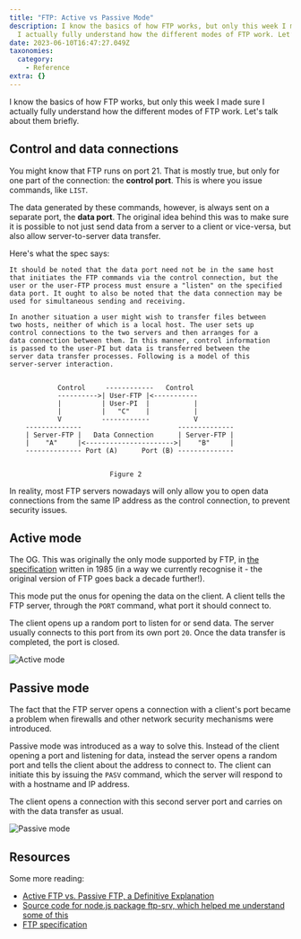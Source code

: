 ```yaml
---
title: "FTP: Active vs Passive Mode"
description: I know the basics of how FTP works, but only this week I made sure
  I actually fully understand how the different modes of FTP work. Let’s…
date: 2023-06-10T16:47:27.049Z
taxonomies:
  category:
    - Reference
extra: {}
---
```

I know the basics of how FTP works, but only this week I made sure I actually fully understand how the different modes of FTP work. Let's talk about them briefly.

## Control and data connections
You might know that FTP runs on port 21. That is mostly true, but only for one part of the connection: the **control port**. This is where you issue commands, like `LIST`. 

The data generated by these commands, however, is always sent on a separate port, the **data port**. The original idea behind this was to make sure it is possible to not just send data from a server to a client or vice-versa, but also allow server-to-server data transfer.

Here's what the spec says:

```
It should be noted that the data port need not be in the same host
that initiates the FTP commands via the control connection, but the
user or the user-FTP process must ensure a "listen" on the specified
data port. It ought to also be noted that the data connection may be
used for simultaneous sending and receiving.

In another situation a user might wish to transfer files between
two hosts, neither of which is a local host. The user sets up
control connections to the two servers and then arranges for a
data connection between them. In this manner, control information
is passed to the user-PI but data is transferred between the
server data transfer processes. Following is a model of this
server-server interaction.


            Control     ------------   Control
            ---------->| User-FTP |<-----------
            |          | User-PI  |           |
            |          |   "C"    |           |
            V          ------------           V
    --------------                        --------------
    | Server-FTP |   Data Connection      | Server-FTP |
    |    "A"     |<---------------------->|    "B"     |
    -------------- Port (A)      Port (B) --------------


                         Figure 2
```

In reality, most FTP servers nowadays will only allow you to open data connections from the same IP address as the control connection, to prevent security issues.

## Active mode
The OG. This was originally the only mode supported by FTP, in [the specification](https://www.ietf.org/rfc/rfc959.txt) written in 1985 (in a way we currently recognise it - the original version of FTP goes back a decade further!).

This mode put the onus for opening the data on the client. A client tells the FTP server, through the `PORT` command, what port it should connect to.

The client opens up a random port to listen for or send data. The server usually connects to this port from its own port `20`. Once the data transfer is completed, the port is closed.

![Active mode](https://schof.link/Cy1uXae)

## Passive mode
The fact that the FTP server opens a connection with a client's port became a problem when firewalls and other network security mechanisms were introduced.

Passive mode was introduced as a way to solve this. Instead of the client opening a port and listening for data, instead the server opens a random port and tells the client about the address to connect to. The client can initiate this by issuing the `PASV` command, which the server will respond to with a hostname and IP address.

The client opens a connection with this second server port and carries on with the data transfer as usual.

![Passive mode](https://schof.link/a5M1ZzV)


## Resources

Some more reading:

- [Active FTP vs. Passive FTP, a Definitive Explanation](https://www.cosmos.esa.int/documents/772136/977578/psa_activeVsPassiveFtp.pdf/5e36a7b8-8732-4e65-ab6b-6cf94a742ea6)
- [Source code for node.js package ftp-srv, which helped me understand some of this](https://github.com/QuorumDMS/ftp-srv/tree/main/src/connector)
- [FTP specification](https://www.ietf.org/rfc/rfc959.txt)